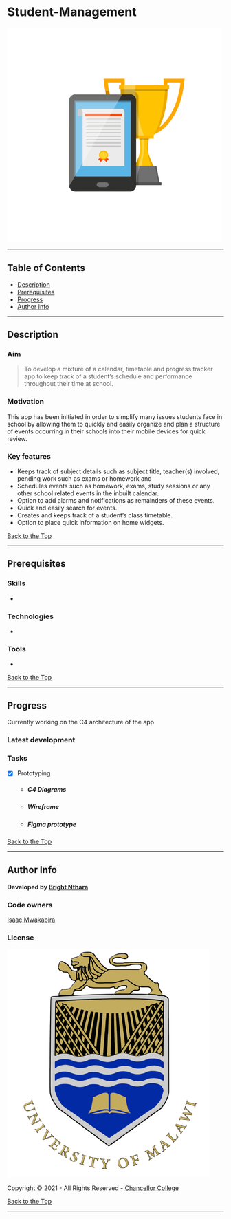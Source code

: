 # Student-Management

![Logo](Logo.png)

---

## **Table of Contents**

* [Description](#description)
* [Prerequisites](#prerequisites)
* [Progress](#progress)
* [Author Info](#author-info)

---

## Description

### Aim
> To develop a mixture of a calendar, timetable and progress tracker app to keep track of a student’s schedule and performance throughout their time at school.

### Motivation
This app has been initiated in order to simplify many issues students face in school by allowing them to quickly and easily organize and plan a structure of events occurring in their schools into their mobile devices for quick review.

### Key features
* Keeps track of subject details such as subject title, teacher(s) involved, pending work such as exams or homework and 
* Schedules events such as homework, exams, study sessions or any other school related events in the inbuilt calendar.
* Option to add alarms and notifications as remainders of these events.
* Quick and easily search for events.
* Creates and keeps track of a student’s class timetable.
* Option to place quick information on home widgets.

[Back to the Top](#student-management)

---

## Prerequisites

### Skills
* 

### Technologies
* 

### Tools
* 


[Back to the Top](#student-management)

---

## Progress
Currently working on the C4 architecture of the app

### Latest development



### Tasks
* [X] Prototyping
    * ##### C4 Diagrams
    * ##### Wireframe
    * ##### Figma prototype


[Back to the Top](#student-management)

---

## Author Info

#### Developed by [Bright Nthara](bed-hec-30-18@cc.ac.mw "Email link")

### Code owners
[Isaac Mwakabira](imwakabira@unima.ac.mw "Email Link")

### License
![University of Malawi](UNIMA-Logo.png)

Copyright © 2021 - All Rights Reserved - [Chancellor College](https://www.cc.ac.mw/ "Page Link")

[Back to the Top](#student-management)

---

